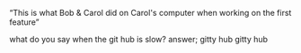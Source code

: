 “This is what Bob & Carol did on Carol's computer when working on the first feature” 

what do you say when the git hub is slow?
answer; gitty hub gitty hub